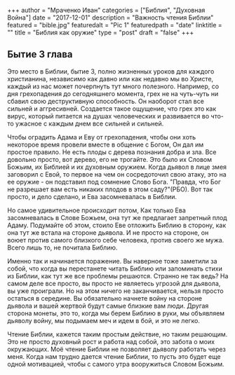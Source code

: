 +++
author = "Мраченко Иван"
categories = ["Библия", "Духовная Война"]
date = "2017-12-01"
description = "Важность чтения Библии"
featured = "bible.jpg"
featuredalt = "Pic 1"
featuredpath = "date"
linktitle = ""
title = "Библия как оружие"
type = "post"
draft = "false"
+++
## Бытие 3 глава

Это место в Библии, бытие 3, полно жизненных уроков для каждого христианина, независимо как давно или как недавно мы во Христе, каждый из нас может почерпнуть тут много полезного. Например, со дня грехопадения до сегодняшнего момента, грех не на чуть-чуть ни сбавил свою деструктивную способность. Он наоборот стал все сильней и аггресивней. Создается такое ощущение, что грех это как вирус, который питается на душах человеческих и развивается во что-то ужасное с каждым днем все сильней и сильней.

Чтобы оградить Адама и Еву от грехопадения, чтобы они хоть некоторое время провели вместе в общение с Богом, Он дал им простое правило. Не есть плоды с дерева познания добра и зла. Все довольно просто, вот дерево, его не трогайте. Это было их Словом Божьим, их Библией и их духовным оружием. Когда дьявол в лице змея заговорил с Евой, то первое на чем он сосредоточил свою атаку, это на ее оружие - он подставил под сомнение Слово Бога. "Правда, что Бог не разрешает вам есть никаких плодов в этом саду?"(РБО). Вот так просто, и дело сделано, и Ева засомневалась в Библии.

Но самое удивительное происходит потом, Как только Ева засомневалась в Слове Божьем, она тут же предлагает запретный плод Адаму. Подумайте об этом, стоило Еве отложить Библию в сторону, как она тут же встала на стороне дьявола. И не просто на стороне, он воюет против самого близкого себе человека, против своего же мужа. Всего лишь то, не почитала Библию.

Именно так и начинается поражение. Вы наверное тоже заметили за собой, что когда вы перестанете читать Библию или запоминать стихи из Библии, как тут же все проблемы решаются. Странно не так ведь? На самом деле все просто, вы просто не являетесь угрозой для дьявола, вы уже проиграли. Но на этом ничего не заканчивается, нельзя просто остаться в середине. Вы обязательно начнете войну на стороне дьявола и вашей жертвой будут самые близкие вам люди. Другая сторона монеты, это то, когда мы берем Библию в руки, мы объявляем дьяволу войну, мы подымаем меч и идем в бой, и это не легко.

Чтение Библии, кажется таким простым действие, но таким решающим. Это не просто духовный рост и работа над собой, это забота о моих окружающих. Моё чтение Библии не позволяет дьяволу работать через меня. Когда нам трудно дается чтение Библии, то пусть это будет еще одной мотивацией, чтобы с самого утра вооружиться Словом Божьим.
